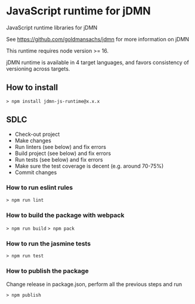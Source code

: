 # JavaScript runtime for jDMN

JavaScript runtime libraries for jDMN

See https://github.com/goldmansachs/jdmn for more information on jDMN

This runtime requires node version >= 16.

jDMN runtime is available in 4 target languages, and favors consistency of versioning across targets.

## How to install

```> npm install jdmn-js-runtime@x.x.x```

## SDLC
* Check-out project
* Make changes
* Run linters (see below) and fix errors
* Build project (see below) and fix errors
* Run tests (see below) and fix errors
* Make sure the test coverage is decent (e.g. around 70-75%)
* Commit changes

### How to run eslint rules

```> npm run lint```

### How to build the package with webpack

```> npm run build```
```> npm pack```

### How to run the jasmine tests

```> npm run test```

### How to publish the package

Change release in package.json, perform all the previous steps and run

```> npm publish ```

